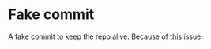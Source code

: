# Fake commit

A fake commit to keep the repo alive. Because of [this](https://docs.github.com/en/actions/using-workflows/disabling-and-enabling-a-workflow#) issue.
